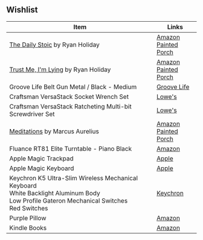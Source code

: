 ## Wishlist

| Item                                                                                                                                                  | Links                                                                                                                                                                                                      |
| ----------------------------------------------------------------------------------------------------------------------------------------------------- | ---------------------------------------------------------------------------------------------------------------------------------------------------------------------------------------------------------- |
| <u>The Daily Stoic</u> by Ryan Holiday                                                                                                                | [Amazon](https://www.amazon.com/Daily-Stoic-Meditations-Wisdom-Perseverance/dp/0735211736)<br />[Painted Porch](https://www.thepaintedporch.com/products/ryan4?variant=40308548468890)                     |
| <u>Trust Me, I'm Lying</u> by Ryan Holiday                                                                                                            | [Amazon](https://www.amazon.com/Trust-Me-Lying-Confessions-Manipulator/dp/1591846285)<br />[Painted Porch](https://www.thepaintedporch.com/products/ryan6?variant=40334497775770)                          |
| Groove Life Belt Gun Metal / Black - Medium                                                                                                           | [Groove Life](https://groovelife.com/products/groove-belt?variant=32118084665411)                                                                                                                          |
| Craftsman VersaStack Socket Wrench Set                                                                                                                | [Lowe's](https://www.lowes.com/pd/CRAFTSMAN-71-piece-1-4-in-and-3-8-in-Drive-Mechanic-s-Tool-Set/5000236709)                                                                                               |
| Craftsman VersaStack Ratcheting Multi-bit Screwdriver Set                                                                                             | [Lowe's](https://www.lowes.com/pd/CRAFTSMAN-44-piece-Ratcheting-Screwdriver-Set-with-Case/1003096800)                                                                                                      |
| <u>Meditations</u> by Marcus Aurelius                                                                                                                 | [Amazon](https://www.amazon.com/Meditations-New-Translation-Marcus-Aurelius/dp/0812968255)<br />[Painted Porch](https://www.thepaintedporch.com/products/philosophy15?_pos=2&amp;_sid=c39939ea2&amp;_ss=r) |
| Fluance RT81 Elite Turntable - Piano Black                                                                                                            | [Amazon](https://www.amazon.com/dp/B07PZF7S8G)                                                                                                                                                             |
| Apple Magic Trackpad                                                                                                                                  | [Apple](https://www.apple.com/shop/product/MK2D3AM/A/magic-trackpad)                                                                                                                                       |
| Apple Magic Keyboard                                                                                                                                  | [Apple](https://www.apple.com/shop/product/MQ052LL/A/magic-keyboard-with-numeric-keypad-us-english)                                                                                                        |
| Keychron K5 Ultra-Slim Wireless Mechanical Keyboard<br />White Backlight Aluminum Body<br />Low Profile Gateron Mechanical Switches<br />Red Switches | [Keychron](https://www.keychron.com/products/keychron-k5-ultra-slim-wireless-mechanical-keyboard?variant=39559178682457)                                                                                   |
| Purple Pillow                                                                                                                                         | [Amazon](https://www.amazon.com/dp/B0884ZVCG7/?coliid=I1E8IGMAF3OQLO&colid=1S5HVHFM2UFI4&psc=1&ref_=lv_ov_lig_dp_it)                                                                                       |
| Kindle Books | [Amazon](https://www.amazon.com/hz/wishlist/ls/2WP4SU3SDE51Z?ref_=wl_share) |
